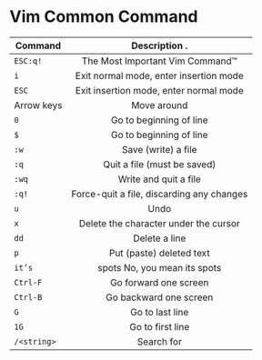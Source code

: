 # Vim Common Command

| Command       | Description .                               |
| ------------- |:-------------------------------------------:|
| `ESC:q!`      | The Most Important Vim Command™             |
| `i`           | Exit normal mode, enter insertion mode      |
| `ESC`         | Exit insertion mode, enter normal mode      |
| Arrow keys    | Move around                                 |
| `0`           | Go to beginning of line                     |
| `$`           | Go to beginning of line                     |
| `:w`          |	Save (write) a file                         |
| `:q`          |	Quit a file (must be saved)                 |
| `:wq`         |	Write and quit a file                       |
| `:q!`         |	Force-quit a file, discarding any changes   |
| `u`           |	Undo                                        |
| `x`           |	Delete the character under the cursor       |
| `dd`          |	Delete a line                               |
| `p`           |	Put (paste) deleted text                    |
| `it’s`        | spots	No, you mean its spots                |
| `Ctrl-F`      |	Go forward one screen                       |
| `Ctrl-B`      |	Go backward one screen                      |
| `G`           |	Go to last line                             |
| `1G`          |	Go to first line                            |
| `/<string>`   |	Search for <string>                         |
